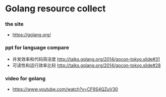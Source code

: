 # Golang resource collect
### the site
* https://golang.org/

### ppt for language compare
* 并发效率和代码简洁度 http://talks.golang.org/2014/gocon-tokyo.slide#31
* 可读性和运行效率比较 http://talks.golang.org/2014/gocon-tokyo.slide#28

### video for golang
* https://www.youtube.com/watch?v=CF9S4QZuV30
